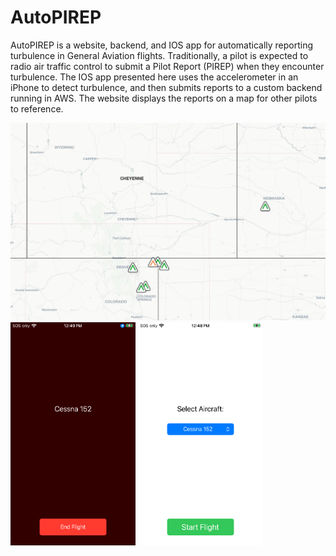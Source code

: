 # AutoPIREP
AutoPIREP is a website, backend, and IOS app for automatically reporting turbulence in General Aviation flights. Traditionally, a pilot is expected to radio air traffic control to submit a Pilot Report (PIREP) when they encounter turbulence. The IOS app presented here uses the accelerometer in an iPhone to detect turbulence, and then submits reports to a custom backend running in AWS. The website displays the reports on a map for other pilots to reference.  

<img src="https://raw.githubusercontent.com/hansgaensbauer/AutoPIREP/refs/heads/main/AutoPIREP_Web.png" width="600">
<img src="https://github.com/hansgaensbauer/AutoPIREP/blob/main/screenshot_pirep_severe.PNG?raw=true" width="200">
<img src="https://github.com/hansgaensbauer/AutoPIREP/blob/main/screenshot_select_aircraft.PNG?raw=true" width="200">
